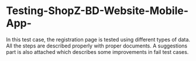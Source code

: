 # Testing-ShopZ-BD-Website-Mobile-App-
In this test case, the registration page is tested using different types of data. All the steps are described properly with proper documents. A suggestions part is also attached which describes some improvements in fail test cases.
